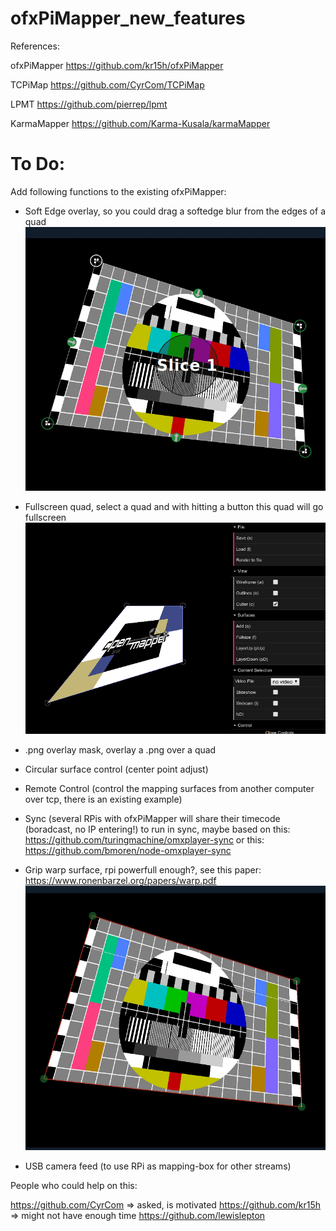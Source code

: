 # ofxPiMapper_new_features

References:

ofxPiMapper
https://github.com/kr15h/ofxPiMapper

TCPiMap
https://github.com/CyrCom/TCPiMap

LPMT
https://github.com/pierrep/lpmt

KarmaMapper
https://github.com/Karma-Kusala/karmaMapper


# To Do:

Add following functions to the existing ofxPiMapper:

- Soft Edge overlay, so you could drag a softedge blur from the edges of a quad
![](https://github.com/magdesign/ofxPiMapper_new_features/blob/master/softedge.gif?raw=true)
- Fullscreen quad, select a quad and with hitting a button this quad will go fullscreen
![](https://github.com/magdesign/ofxPiMapper_new_features/blob/master/fullscreen.gif?raw=true)
- .png overlay mask, overlay a .png over a quad

- Circular surface control (center point adjust)
- Remote Control (control the mapping surfaces from another computer over tcp, there is an existing example)
- Sync (several RPis with ofxPiMapper will share their timecode (boradcast, no IP entering!) to run in sync, maybe based on this: https://github.com/turingmachine/omxplayer-sync or this: https://github.com/bmoren/node-omxplayer-sync
- Grip warp surface, rpi powerfull enough?, see this paper: https://www.ronenbarzel.org/papers/warp.pdf
![](https://github.com/magdesign/ofxPiMapper_new_features/blob/master/grid_warp.gif?raw=true)

- USB camera feed (to use RPi as mapping-box for other streams)


People who could help on this:

https://github.com/CyrCom  => asked, is motivated
https://github.com/kr15h => might not have enough time
https://github.com/lewislepton

